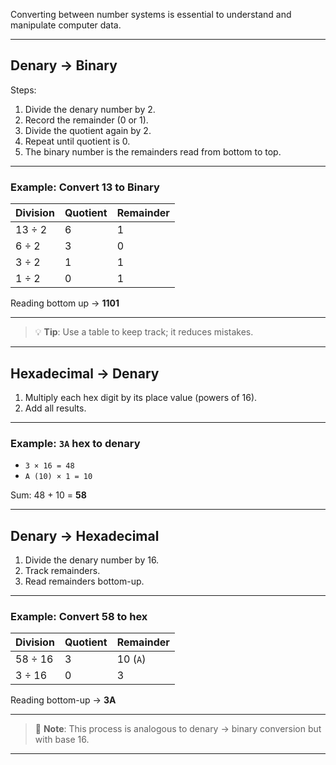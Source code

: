 
Converting between number systems is essential to understand and manipulate computer data.

---

## Denary → Binary

Steps:

1. Divide the denary number by 2.
2. Record the remainder (0 or 1).
3. Divide the quotient again by 2.
4. Repeat until quotient is 0.
5. The binary number is the remainders read from bottom to top.

---

### Example: Convert 13 to Binary

| Division | Quotient | Remainder |
|----------|----------|-----------|
| 13 ÷ 2   | 6        | 1         |
| 6 ÷ 2    | 3        | 0         |
| 3 ÷ 2    | 1        | 1         |
| 1 ÷ 2    | 0        | 1         |

Reading bottom up → **1101**

---

>💡 **Tip**: Use a table to keep track; it reduces mistakes.

---

## Hexadecimal → Denary

1. Multiply each hex digit by its place value (powers of 16).
2. Add all results.

---

### Example: `3A` hex to denary

- `3 × 16 = 48`
- `A (10) × 1 = 10`

Sum: 48 + 10 = **58**

---

## Denary → Hexadecimal

1. Divide the denary number by 16.
2. Track remainders.
3. Read remainders bottom-up.

---

### Example: Convert 58 to hex

| Division | Quotient | Remainder |
|----------|----------|-----------|
| 58 ÷ 16  | 3        | 10 (`A`)  |
| 3 ÷ 16   | 0        | 3         |

Reading bottom-up → **3A**

---

>📝 **Note**: This process is analogous to denary → binary conversion but with base 16.

---

